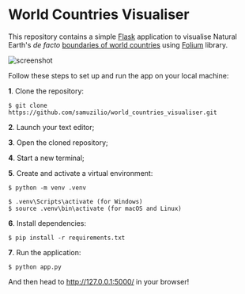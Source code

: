 # World Countries Visualiser
This repository contains a simple [Flask](https://flask.palletsprojects.com/en/3.0.x/) application to visualise Natural Earth's *de facto* [boundaries of world countries](http://geojson.xyz/naturalearth-3.3.0/ne_50m_admin_0_countries.geojson) using [Folium](https://python-visualization.github.io/folium/latest/#) library.

![screenshot](https://github.com/samuzilio/world_countries_visualiser/assets/94171193/c305ca4b-417c-4de6-8ff2-aee1e2ab1ebf)

Follow these steps to set up and run the app on your local machine:

**1**. Clone the repository:
```
$ git clone https://github.com/samuzilio/world_countries_visualiser.git
```
**2**. Launch your text editor;

**3**. Open the cloned repository;

**4**. Start a new terminal;

**5**. Create and activate a virtual environment:
```
$ python -m venv .venv
```
```
$ .venv\Scripts\activate (for Windows)
$ source .venv\bin\activate (for macOS and Linux)
```
**6**. Install dependencies:
```
$ pip install -r requirements.txt
```
**7**. Run the application:
```
$ python app.py
```
And then head to http://127.0.0.1:5000/ in your browser!
